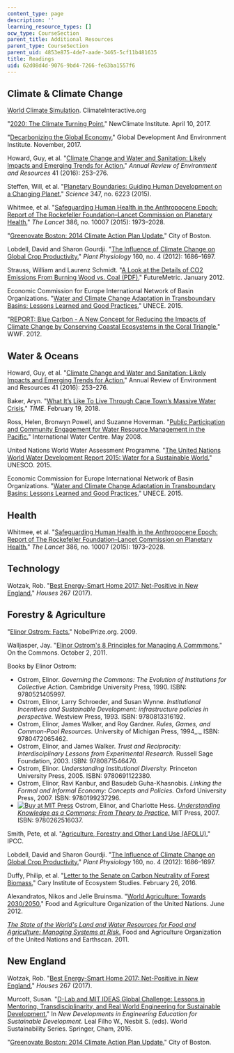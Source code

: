 ```yaml
---
content_type: page
description: ''
learning_resource_types: []
ocw_type: CourseSection
parent_title: Additional Resources
parent_type: CourseSection
parent_uid: 4853e875-4de7-aade-3465-5cf11b481635
title: Readings
uid: 62d08d4d-9076-9bd4-7266-fe63ba1557f6
---
```


Climate & Climate Change
------------------------

[World Climate Simulation](https://www.climateinteractive.org/tools/world-climate-simulation/). ClimateInteractive.org

"[2020: The Climate Turning Point.](https://newclimate.org/2017/04/10/2020-climate-turning-point/)" NewClimate Institute. April 10, 2017.

"[Decarbonizing the Global Economy.](http://ase.tufts.edu/gdae/publications/textbooks/ENRE_ShortUpdates.html)" Global Development And Environment Institute. November, 2017.

Howard, Guy, et al. "[Climate Change and Water and Sanitation: Likely Impacts and Emerging Trends for Action.](https://www.annualreviews.org/doi/10.1146/annurev-environ-110615-085856)" _Annual Review of Environment and Resources_ 41 (2016): 253–276.

Steffen, Will, et al. "[Planetary Boundaries: Guiding Human Development on a Changing Planet.](https://science.sciencemag.org/content/347/6223/1259855)" _Science_ 347, no. 6223 (2015).

Whitmee, et al. "[Safeguarding Human Health in the Anthropocene Epoch: Report of The Rockefeller Foundation–Lancet Commission on Planetary Health.](https://www.thelancet.com/journals/lancet/article/PIIS0140-6736(15)60901-1/fulltext)" _The Lancet_ 386, no. 10007 (2015): 1973–2028.

"[Greenovate Boston: 2014 Climate Action Plan Update.](https://www.boston.gov/departments/environment/climate-action-plan#climate-action-plan)" City of Boston. 

Lobdell, David and Sharon Gourdji. "[The Influence of Climate Change on Global Crop Productivity.](http://www.plantphysiol.org/content/160/4/1686)" _Plant Physiology_ 160, no. 4 (2012): 1686–1697.

Strauss, William and Laurenz Schmidt. "[A Look at the Details of CO2 Emissions From Burning Wood vs. Coal (PDF).](https://futuremetrics.info/wp-content/uploads/2013/07/CO2-from-Wood-and-Coal-Combustion.pdf)" FutureMetric. January 2012.

Economic Commission for Europe International Network of Basin Organizations. "[Water and Climate Change Adaptation in Transboundary Basins: Lessons Learned and Good Practices.](http://www.unece.org/index.php?id=39417)" UNECE. 2015.

"[REPORT: Blue Carbon - A New Concept for Reducing the Impacts of Climate Change by Conserving Coastal Ecosystems in the Coral Triangle.](http://wwf.panda.org/?206952%2FBlue-Carbon---A-new-concept-for-reducing-the-impacts-of-climate-change-by-conserving-coastal-ecosystems-in-the-Coral-Triangle)" WWF. 2012.

Water & Oceans
--------------

Howard, Guy, et al. "[Climate Change and Water and Sanitation: Likely Impacts and Emerging Trends for Action.](https://www.annualreviews.org/doi/10.1146/annurev-environ-110615-085856)" Annual Review of Environment and Resources 41 (2016): 253–276.

Baker, Aryn. "[What It’s Like To Live Through Cape Town’s Massive Water Crisis.](https://time.com/cape-town-south-africa-water-crisis/)" _TIME_. February 19, 2018. 

Ross, Helen, Bronwyn Powell, and Suzanne Hoverman. "[Public Participation and Community Engagement for Water Resource Management in the Pacific.](http://watercentre.org/resources/australian-water-research-facility-awrf/)" International Water Centre. May 2008.

United Nations World Water Assessment Programme. "[The United Nations World Water Development Report 2015: Water for a Sustainable World.](http://www.unesco.org/new/en/natural-sciences/environment/water/wwap/wwdr/2015-water-for-a-sustainable-world/)" UNESCO. 2015.

Economic Commission for Europe International Network of Basin Organizations. "[Water and Climate Change Adaptation in Transboundary Basins: Lessons Learned and Good Practices.](http://www.unece.org/index.php?id=39417)" UNECE. 2015.

Health
------

Whitmee, et al. "[Safeguarding Human Health in the Anthropocene Epoch: Report of The Rockefeller Foundation–Lancet Commission on Planetary Health.](https://www.thelancet.com/journals/lancet/article/PIIS0140-6736(15)60901-1/fulltext)" _The Lancet_ 386, no. 10007 (2015): 1973–2028.

Technology
----------

Wotzak, Rob. "[Best Energy-Smart Home 2017: Net-Positive in New England.](https://www.finehomebuilding.com/2017/04/26/best-energy-smart-home-2017-net-positive-new-england)" _Houses_ 267 (2017).

Forestry & Agriculture
----------------------

"[Elinor Ostrom: Facts.](https://www.nobelprize.org/prizes/economic-sciences/2009/ostrom/facts/)" NobelPrize.org. 2009.

Walljasper, Jay. "[Elinor Ostrom's 8 Principles for Managing A Commmons.](http://www.onthecommons.org/magazine/elinor-ostroms-8-principles-managing-commmons#sthash.XLTkGSBg.dpbs)" On the Commons. October 2, 2011.

Books by Elinor Ostrom:

*   Ostrom, Elinor. _Governing the Commons: The Evolution of Institutions for Collective Action._ Cambridge University Press, 1990. ISBN: 9780521405997. 
*   Ostrom, Elinor, Larry Schroeder, and Susan Wynne. _Institutional Incentives and Sustainable Development: infrastructure policies in perspective._ Westview Press, 1993. ISBN: 9780813316192. 
*   Ostrom, Elinor, James Walker, and Roy Gardner. _Rules, Games, and Common-Pool Resources._ University of Michigan Press, 1994_._ ISBN: 9780472065462. 
*   Ostrom, Elinor, and James Walker. _Trust and Reciprocity: Interdisciplinary Lessons from Experimental Research._ Russell Sage Foundation, 2003. ISBN: 9780871546470. 
*   Ostrom, Elinor. _Understanding Institutional Diversity._ Princeton University Press, 2005. ISBN: 9780691122380. 
*   Ostrom, Elinor, Ravi Kanbur, and Basudeb Guha-Khasnobis. _Linking the Formal and Informal Economy: Concepts and Policies._ Oxford University Press, 2007. ISBN: 9780199237296. 
*   [![Buy at MIT Press](/images/mp_logo.gif)](https://mitpress.mit.edu/books/understanding-knowledge-commons) Ostrom, Elinor, and Charlotte Hess. _[Understanding Knowledge as a Commons: From Theory to Practice.](https://mitpress.mit.edu/books/understanding-knowledge-commons)_ MIT Press, 2007. ISBN: 9780262516037.

Smith, Pete, et al. "[Agriculture, Forestry and Other Land Use (AFOLU).](https://www.ipcc.ch/report/ar5/wg3/agriculture-forestry-and-other-land-use-afolu/)" IPCC.

Lobdell, David and Sharon Gourdji. "[The Influence of Climate Change on Global Crop Productivity.](http://www.plantphysiol.org/content/160/4/1686)" _Plant Physiology_ 160, no. 4 (2012): 1686–1697.

Duffy, Philip, et al. "[Letter to the Senate on Carbon Neutrality of Forest Biomass.](https://www.caryinstitute.org/newsroom/letter-senate-carbon-neutrality-forest-biomass)" Cary Institute of Ecosystem Studies. February 26, 2016.

Alexandratos, Nikos and Jelle Bruinsma. "[World Agriculture: Towards 2030/2050.](http://www.fao.org/global-perspectives-studies/resources/detail/en/c/411108/)" Food and Agriculture Organization of the United Nations. June 2012.

_[The State of the World's Land and Water Resources for Food and Agriculture: Managing Systems at Risk.](http://www.fao.org/3/i1688e/i1688e00.htm)_ Food and Agriculture Organization of the United Nations and Earthscan. 2011.

New England
-----------

Wotzak, Rob. "[Best Energy-Smart Home 2017: Net-Positive in New England.](https://www.finehomebuilding.com/2017/04/26/best-energy-smart-home-2017-net-positive-new-england)" _Houses_ 267 (2017).

Murcott, Susan. "[D-Lab and MIT IDEAS Global Challenge: Lessons in Mentoring, Transdisciplinarity, and Real World Engineering for Sustainable Development.](https://link.springer.com/chapter/10.1007/978-3-319-32933-8_19)" In _New Developments in Engineering Education for Sustainable Development_. Leal Filho W., Nesbit S. (eds). World Sustainability Series. Springer, Cham, 2016.

"[Greenovate Boston: 2014 Climate Action Plan Update.](https://www.boston.gov/departments/environment/climate-action-plan#climate-action-plan)" City of Boston.